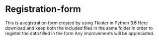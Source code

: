 # Registration-form
This is a registration form created by using Tkinter in Python 3.6
Here download and keep both the included files in the same folder in order to register the data filled in the form
Any improvements will be appreciated.
